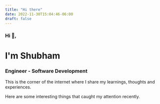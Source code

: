 ```yaml
---
title: "Hi there"
date: 2022-11-30T15:04:46-06:00
draft: false
---
```


### Hi 👋, 

# I'm Shubham 

### Engineer - Software Development 

This is the corner of the internet where I share my learnings, thoughts and experiences. 

Here are some interesting things that caught my attention recently.